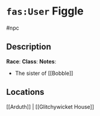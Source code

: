 # `fas:User` Figgle
#npc

## Description
**Race**: 
**Class**: 
**Notes**: 
- The sister of [[Bobble]]
## Locations
[[Arduth]] | [[Glitchywicket House]]